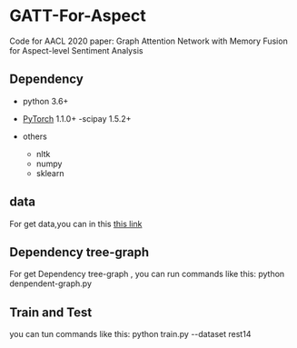 # GATT-For-Aspect

Code for AACL 2020 paper: Graph Attention Network with Memory Fusion for Aspect-level Sentiment Analysis


## Dependency 

- python 3.6+
- [PyTorch](https://pytorch.org/) 1.1.0+
-scipay 1.5.2+



- others
  - nltk
  - numpy
  - sklearn
## data 
For get data,you can in this [this link](https://github.com/GeneZC/ASGCN)


## Dependency tree-graph
For get Dependency tree-graph , you can run commands like this:
python denpendent-graph.py


## Train and Test 
you can tun commands like this:
python train.py --dataset rest14
